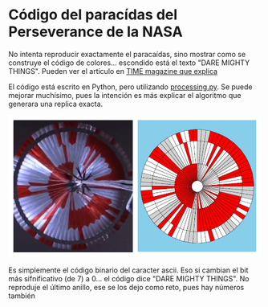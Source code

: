 # Código del paracídas del Perseverance de la NASA

No intenta reproducir exactamente el paracaídas, sino mostrar como se construye el código de colores...  escondido está el texto "DARE MIGHTY THINGS". Pueden ver el artículo en [TIME magazine que explica](https://time.com/5942177/perseverance-rover-parachute-message/)

El código está escrito en Python, pero utilizando [processing.py](https://py.processing.org/). Se puede mejorar muchísimo, pues la intención es más explicar el algoritmo que generara una replica exacta.

![Flag](https://github.com/tomasdecamino/CS_TOLIS/blob/main/PerseveranceFlag/perseverance.jpg)

Es simplemente el código binario del caracter ascii. Eso si cambian el bit más sifnificativo (de 7) a 0...  el código dice "DARE MIGHTY THINGS".  No reproduje el último anillo, ese se los dejo como reto, pues hay números también
